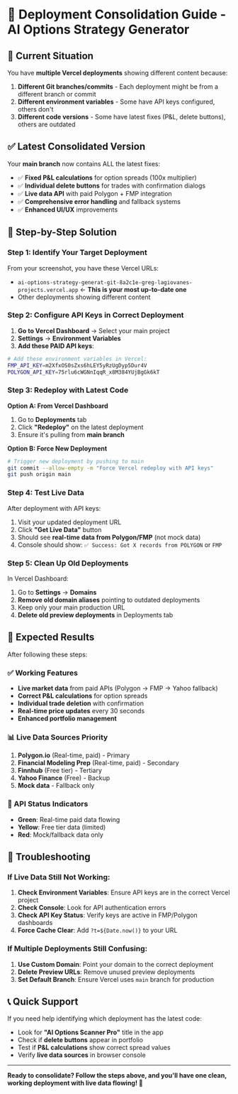 # 🚀 Deployment Consolidation Guide - AI Options Strategy Generator

## 🎯 Current Situation

You have **multiple Vercel deployments** showing different content because:

1. **Different Git branches/commits** - Each deployment might be from a different branch or commit
2. **Different environment variables** - Some have API keys configured, others don't
3. **Different code versions** - Some have latest fixes (P&L, delete buttons), others are outdated

## ✅ Latest Consolidated Version

Your **main branch** now contains ALL the latest fixes:
- ✅ **Fixed P&L calculations** for option spreads (100x multiplier)
- ✅ **Individual delete buttons** for trades with confirmation dialogs
- ✅ **Live data API** with paid Polygon + FMP integration
- ✅ **Comprehensive error handling** and fallback systems
- ✅ **Enhanced UI/UX** improvements

## 🔧 Step-by-Step Solution

### Step 1: Identify Your Target Deployment

From your screenshot, you have these Vercel URLs:
- `ai-options-strategy-generat-git-8a2c1e-greg-lagiovanes-projects.vercel.app` ← **This is your most up-to-date one**
- Other deployments showing different content

### Step 2: Configure API Keys in Correct Deployment

1. **Go to Vercel Dashboard** → Select your main project
2. **Settings** → **Environment Variables**
3. **Add these PAID API keys**:

```bash
# Add these environment variables in Vercel:
FMP_API_KEY=m2XfxOS0sZxs6hLEY5yRzUgDyp5Dur4V
POLYGON_API_KEY=75rlu6cWGNnIqqR_x8M384YUjBgGk6kT
```

### Step 3: Redeploy with Latest Code

**Option A: From Vercel Dashboard**
1. Go to **Deployments** tab
2. Click **"Redeploy"** on the latest deployment
3. Ensure it's pulling from **main branch**

**Option B: Force New Deployment**
```bash
# Trigger new deployment by pushing to main
git commit --allow-empty -m "Force Vercel redeploy with API keys"
git push origin main
```

### Step 4: Test Live Data

After deployment with API keys:
1. Visit your updated deployment URL
2. Click **"Get Live Data"** button
3. Should see **real-time data from Polygon/FMP** (not mock data)
4. Console should show: `✅ Success: Got X records from POLYGON` or `FMP`

### Step 5: Clean Up Old Deployments

In Vercel Dashboard:
1. Go to **Settings** → **Domains**
2. **Remove old domain aliases** pointing to outdated deployments
3. Keep only your main production URL
4. **Delete old preview deployments** in Deployments tab

## 🎉 Expected Results

After following these steps:

### ✅ Working Features
- **Live market data** from paid APIs (Polygon → FMP → Yahoo fallback)
- **Correct P&L calculations** for option spreads 
- **Individual trade deletion** with confirmation
- **Real-time price updates** every 30 seconds
- **Enhanced portfolio management**

### 📊 Live Data Sources Priority
1. **Polygon.io** (Real-time, paid) - Primary
2. **Financial Modeling Prep** (Real-time, paid) - Secondary  
3. **Finnhub** (Free tier) - Tertiary
4. **Yahoo Finance** (Free) - Backup
5. **Mock data** - Fallback only

### 🔧 API Status Indicators
- **Green**: Real-time paid data flowing
- **Yellow**: Free tier data (limited)
- **Red**: Mock/fallback data only

## 🚨 Troubleshooting

### If Live Data Still Not Working:
1. **Check Environment Variables**: Ensure API keys are in the correct Vercel project
2. **Check Console**: Look for API authentication errors
3. **Check API Key Status**: Verify keys are active in FMP/Polygon dashboards
4. **Force Cache Clear**: Add `?t=${Date.now()}` to your URL

### If Multiple Deployments Still Confusing:
1. **Use Custom Domain**: Point your domain to the correct deployment
2. **Delete Preview URLs**: Remove unused preview deployments
3. **Set Default Branch**: Ensure Vercel uses `main` branch for production

## 📞 Quick Support

If you need help identifying which deployment has the latest code:
- Look for **"AI Options Scanner Pro"** title in the app
- Check if **delete buttons** appear in portfolio
- Test if **P&L calculations** show correct spread values
- Verify **live data sources** in browser console

---

**Ready to consolidate? Follow the steps above, and you'll have one clean, working deployment with live data flowing! 🚀**